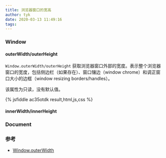 ```yaml
---
title: 浏览器窗口的宽高
author: tyk
date: 2020-03-13 11:49:16
tags:
---
```


### Window

#### outerWidth/outerHeight

`Window.outerWidth/outerHeight` 获取浏览器窗口外部的宽度。表示整个浏览器窗口的宽度，包括侧边栏（如果存在）、窗口镶边（window chrome）和调正窗口大小的边框（window resizing borders/handles）。

该属性为只读，没有默认值。

{% jsfiddle ac35otdk result,html,js,css %}

#### innerWidth/innerHeight


### Document 


### 参考

- [Window.outerWidth](https://developer.mozilla.org/zh-CN/docs/Web/API/Window/outerWidth)